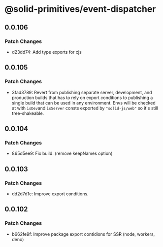 # @solid-primitives/event-dispatcher

## 0.0.106

### Patch Changes

- d23dd74: Add type exports for cjs

## 0.0.105

### Patch Changes

- 3fad3789: Revert from publishing separate server, development, and production builds that has to rely on export conditions
  to publishing a single build that can be used in any environment.
  Envs will be checked at with `isDev`and `isServer` consts exported by `"solid-js/web"` so it's still tree-shakeable.

## 0.0.104

### Patch Changes

- 865d5ee9: Fix build. (remove keepNames option)

## 0.0.103

### Patch Changes

- dd2d7d1c: Improve export conditions.

## 0.0.102

### Patch Changes

- b662fe9f: Improve package export contidions for SSR (node, workers, deno)
